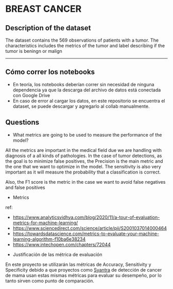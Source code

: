 # BREAST CANCER

Description of the dataset
-------

The dataset contains the 569 observations of patients with a tumor. The characteristics includes the metrics of the tumor and label describing if the tumor is beningn or malign

-------

## Cómo correr los notebooks

- En teoría, los notebooks deberían correr sin necesidad de ninguna dependencia ya que la descarga del archivo de datos está conectada con Google Drive
- En caso de error al cargar los datos, en este repositorio se encuentra el dataset, se puede descargar y agregarlo al collab manualmente.

Questions
------

- What metrics are going to be used to measure the performance of the model?
  
All the metrics are important in the medical field due we are handling with diagnosis of
a all kinds of pathologies. In the case of tumor detections, as the goal is to minimize false
positives, the Precision is the main metric and the one that we want to optimize in the model.
The sensitivity is also very important as it will measure the probability that a classification
is correct.

Also, the F1 score is the metric in the case we want to avoid false negatives and false positives

- Metrics


ref:
  * https://www.analyticsvidhya.com/blog/2020/11/a-tour-of-evaluation-metrics-for-machine-learning/
  * https://www.sciencedirect.com/science/article/pii/S2001037014000464
  * https://towardsdatascience.com/metrics-to-evaluate-your-machine-learning-algorithm-f10ba6e38234
  * https://www.intechopen.com/chapters/72044

- Justificación de las métrica de evaluación

En este proyecto se utilizarán las métricas de Accuracy, Sensitivity y Specificity debido a que
proyectos como [Syantra](https://www.syantra.com/for-healthcare-providers#:~:text=Syantra%20DX%20%7C%20Breast%20Cancer%20is%20an%20advanced%2C%20innovative%20precision%20medicine,early%20stages%2C%20before%20it%20spreads) de detección de cancer de mama usan estas mismas
métricas para evaluar su desempeño, por lo tanto sirven como punto de comparación.